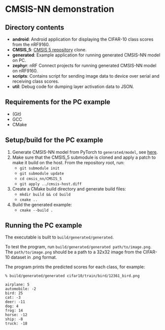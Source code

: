 # CMSIS-NN demonstration

## Directory contents

* **android**: Android application for displaying the CIFAR-10 class scores from the nRF9160.
* **CMSIS_5**: [CMSIS 5 repository](https://github.com/ARM-software/CMSIS_5) clone.
* **generated**: Example application for running generated CMSIS-NN model on PC.
* **zephyr**: nRF Connect projects for running generated CMSIS-NN model on nRF9160.
* **scripts**: Contains script for sending image data to device over serial and receiving class scores.
* **util**: Debug code for dumping layer activation data to JSON.

## Requirements for the PC example

* (Git)
* GCC
* CMake

## Setup/build for the PC example

1. Generate CMSIS-NN model from PyTorch to `generated/model`, see [here](../cifar10_model_classification/README.md).
1. Make sure that the CMSIS_5 submodule is cloned and apply a patch to make it build on the host. From the repository root, run:
    * `git submodule init`
    * `git submodule update`
    * `cd cmsis_nn/CMSIS_5`
    * `git apply ../cmsis-host.diff`
2. Create a CMake build directory and generate build files:
    * `mkdir build && cd build`
    * `cmake ..`
3. Build the generated example:
    * `cmake --build .`

## Running the PC example

The executable is built to `build/generated/generated`.

To test the program, run `build/generated/generated path/to/image.png`.
The `path/to/image.png` should be a path to a 32x32 image from the CIFAR-10 dataset in .png format.

The program prints the predicted scores for each class, for example:
```
% build/generated/generated cifar10/train/bird/12361_bird.png

airplane: 5
automobile: -2
bird: 25
cat: -3
deer: -11
dog: 4
frog: 14
horse: -12
ship: -8
truck: -18
```